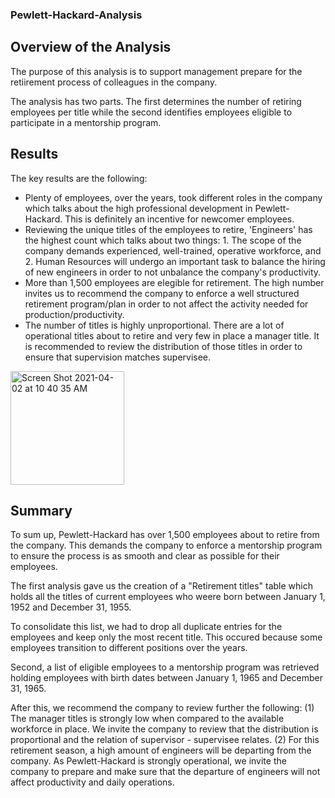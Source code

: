 ### Pewlett-Hackard-Analysis
## Overview of the Analysis
The purpose of this analysis is to support management prepare for the retiirement process of colleagues in the company. 

The analysis has two parts. The first determines the number of retiring employees per title  while the second identifies employees eligible to participate in a mentorship program. 

## Results
The key results are the following:

- Plenty of employees, over the years, took different roles in the company which talks about the high professional development in Pewlett-Hackard. This is definitely an incentive for newcomer employees.
- Reviewing the unique titles of the employees to retire, 'Engineers' has the highest count which talks about two things:
      1. The scope of the company demands experienced, well-trained, operative workforce, and
      2. Human Resources will undergo an important task to balance the hiring of new engineers in order to not unbalance the company's productivity.
- More than 1,500 employees are elegible for retirement. The high number invites us to recommend the company to enforce a well structured retirement program/plan in order to not affect the activity needed for production/productivity.
- The number of titles is highly unproportional. There are a lot of operational titles about to retire and very few in place a manager title. It is recommended to review the distribution of those titles in order to ensure that supervision matches supervisee.

<img width="182" alt="Screen Shot 2021-04-02 at 10 40 35 AM" src="https://user-images.githubusercontent.com/78698456/113425513-f7b74b80-939f-11eb-9665-4b56a72ae2b3.png">
 
## Summary
To sum up, Pewlett-Hackard has over 1,500 employees about to retire from the company. This demands the company to enforce a mentorship program to ensure the process is as smooth and clear as possible for their employees. 

The first analysis gave us the creation of a "Retirement titles" table which holds all the titles of current employees who weere born between January 1, 1952 and December 31, 1955. 

To consolidate this list, we had to drop all duplicate entries for the employees and keep only the most recent title. This occured because some employees transition to different positions over the years.

Second, a list of eligible employees to a mentorship program was retrieved holding employees with birth dates between January 1, 1965 and December 31, 1965.

After this, we recommend the company to review further the following:
(1) The manager titles is strongly low when compared to the available workforce in place. We invite the company to review that the distribution is proportional and the relation of supervisor - supervisee relates.
(2) For this retirement season, a high amount of engineers will be departing from the company. As Pewlett-Hackard is strongly operational, we invite the company to prepare and make sure that the departure of engineers will not affect productivity and daily operations.

